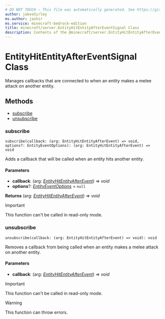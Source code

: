 ```yaml
---
# DO NOT TOUCH — This file was automatically generated. See https://github.com/mojang/minecraftapidocsgenerator to modify descriptions, examples, etc.
author: jakeshirley
ms.author: jashir
ms.service: minecraft-bedrock-edition
title: minecraft/server.EntityHitEntityAfterEventSignal Class
description: Contents of the @minecraft/server.EntityHitEntityAfterEventSignal class.
---
```

# EntityHitEntityAfterEventSignal Class

Manages callbacks that are connected to when an entity makes a melee attack on another entity.

## Methods
- [subscribe](#subscribe)
- [unsubscribe](#unsubscribe)

### **subscribe**
`
subscribe(callback: (arg: EntityHitEntityAfterEvent) => void, options?: EntityEventOptions): (arg: EntityHitEntityAfterEvent) => void
`

Adds a callback that will be called when an entity hits another entity.

#### **Parameters**
- **callback**: (arg: [*EntityHitEntityAfterEvent*](EntityHitEntityAfterEvent.md)) => *void*
- **options**?: [*EntityEventOptions*](EntityEventOptions.md) = `null`

**Returns** (arg: [*EntityHitEntityAfterEvent*](EntityHitEntityAfterEvent.md)) => *void*

> [!IMPORTANT]
> This function can't be called in read-only mode.

### **unsubscribe**
`
unsubscribe(callback: (arg: EntityHitEntityAfterEvent) => void): void
`

Removes a callback from being called when an entity makes a melee attack on another entity.

#### **Parameters**
- **callback**: (arg: [*EntityHitEntityAfterEvent*](EntityHitEntityAfterEvent.md)) => *void*

> [!IMPORTANT]
> This function can't be called in read-only mode.

> [!WARNING]
> This function can throw errors.
